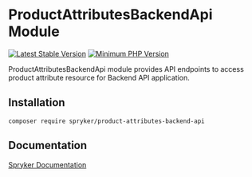 # ProductAttributesBackendApi Module
[![Latest Stable Version](https://poser.pugx.org/spryker/product-attributes-backend-api/v/stable.svg)](https://packagist.org/packages/spryker/product-attributes-backend-api)
[![Minimum PHP Version](https://img.shields.io/badge/php-%3E%3D%208.3-8892BF.svg)](https://php.net/)

ProductAttributesBackendApi module provides API endpoints to access product attribute resource for Backend API application.

## Installation

```
composer require spryker/product-attributes-backend-api
```

## Documentation

[Spryker Documentation](https://docs.spryker.com)
